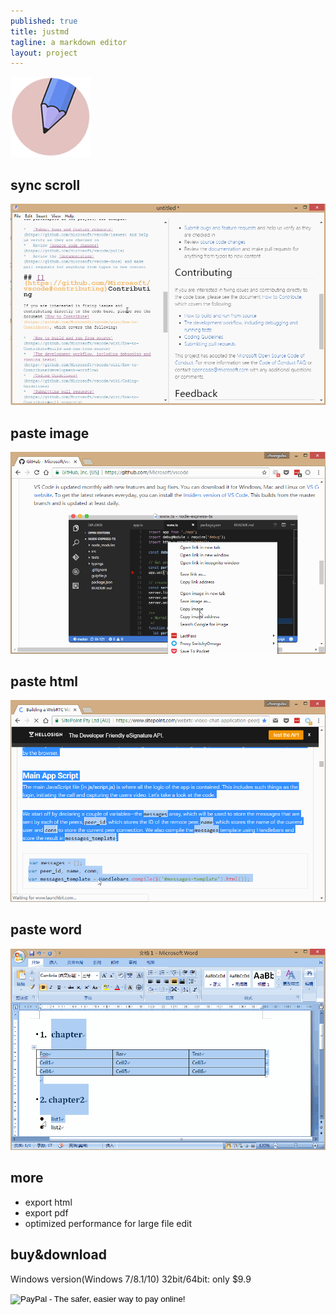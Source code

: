 ```yaml
---
published: true
title: justmd
tagline: a markdown editor
layout: project
---
```



![](../public/images/justmd.png)

## sync scroll
![](../public/images/sync-scroll.gif)

## paste image 
![](../public/images/paste-image.gif)

## paste html
![](../public/images/paste-html.gif)

## paste word
![](../public/images/paste-word.gif)

## more
* export html
* export pdf
* optimized performance for large file edit


## buy&download

Windows version(Windows 7/8.1/10) 32bit/64bit: only $9.9
<form action="https://www.paypal.com/cgi-bin/webscr" method="post" target="_top">
<input type="hidden" name="cmd" value="_s-xclick">
<input type="hidden" name="hosted_button_id" value="RL2QNY944XDCA">
<input type="image" src="https://www.paypalobjects.com/en_US/i/btn/btn_buynow_LG.gif" border="0" name="submit" alt="PayPal - The safer, easier way to pay online!">
<img alt="" border="0" src="https://www.paypalobjects.com/en_US/i/scr/pixel.gif" width="1" height="1">
</form>


